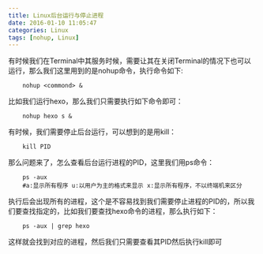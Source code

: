 ```yaml
---
title: Linux后台运行与停止进程
date: 2016-01-10 11:05:47
categories: Linux
tags: [nohup, Linux]
---
```

有时候我们在Terminal中其服务时候，需要让其在关闭Terminal的情况下也可以运行，那么我们这里用到的是nohup命令，执行命令如下:
``` linux
    nohup <commond> &
```
<!--more-->

比如我们运行hexo，那么我们只需要执行如下命令即可：
``` linux
    nohup hexo s &
```

有时候，我们需要停止后台运行，可以想到的是用kill：
``` linux
    kill PID
```
那么问题来了，怎么查看后台运行进程的PID，这里我们用ps命令：
``` linux
    ps -aux
    #a:显示所有程序 u:以用户为主的格式来显示 x:显示所有程序，不以终端机来区分
```
执行后会出现所有的进程，这个是不容易找到我们需要停止进程的PID的，所以我们要查找指定的，比如我们要查找hexo命令的进程，那么执行如下：
``` linux
    ps -aux | grep hexo
```
这样就会找到对应的进程，然后我们只需要查看其PID然后执行kill即可
